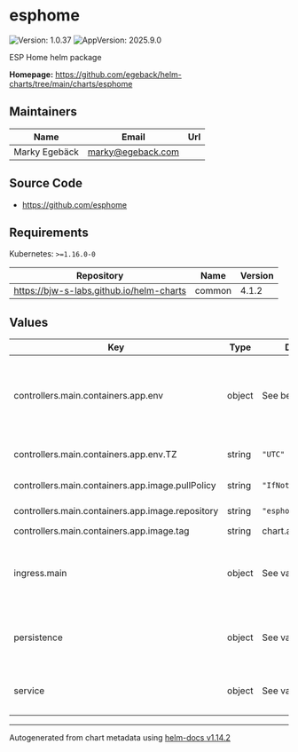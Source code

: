 # esphome

![Version: 1.0.37](https://img.shields.io/badge/Version-1.0.37-informational?style=flat-square) ![AppVersion: 2025.9.0](https://img.shields.io/badge/AppVersion-2025.9.0-informational?style=flat-square)

ESP Home helm package

**Homepage:** <https://github.com/egeback/helm-charts/tree/main/charts/esphome>

## Maintainers

| Name | Email | Url |
| ---- | ------ | --- |
| Marky Egebäck | <marky@egeback.com> |  |

## Source Code

* <https://github.com/esphome>

## Requirements

Kubernetes: `>=1.16.0-0`

| Repository | Name | Version |
|------------|------|---------|
| https://bjw-s-labs.github.io/helm-charts | common | 4.1.2 |

## Values

| Key | Type | Default | Description |
|-----|------|---------|-------------|
| controllers.main.containers.app.env | object | See below | environment variables. See more environment variables in the [esphome documentation](https://esphome.org). |
| controllers.main.containers.app.env.TZ | string | `"UTC"` | Set the container timezone |
| controllers.main.containers.app.image.pullPolicy | string | `"IfNotPresent"` | image pull policy |
| controllers.main.containers.app.image.repository | string | `"esphome/esphome"` | image repository |
| controllers.main.containers.app.image.tag | string | chart.appVersion | image tag |
| ingress.main | object | See values.yaml | Enable and configure ingress settings for the chart under this key. |
| persistence | object | See values.yaml | Configure persistence settings for the chart under this key. |
| service | object | See values.yaml | Configures service settings for the chart. |

----------------------------------------------
Autogenerated from chart metadata using [helm-docs v1.14.2](https://github.com/norwoodj/helm-docs/releases/v1.14.2)
